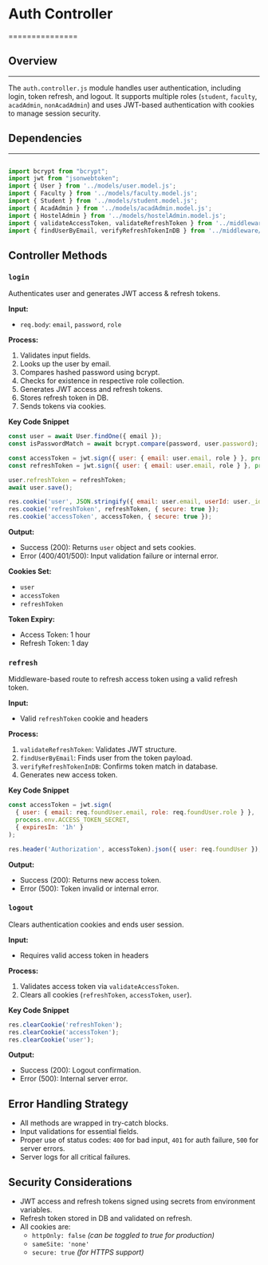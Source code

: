 # Auth Controller
===============

## Overview
--------

The `auth.controller.js` module handles user authentication, including login, token refresh, and logout. It supports multiple roles (`student`, `faculty`, `acadAdmin`, `nonAcadAdmin`) and uses JWT-based authentication with cookies to manage session security.

## Dependencies
------------

```javascript

import bcrypt from "bcrypt";
import jwt from "jsonwebtoken";
import { User } from '../models/user.model.js';
import { Faculty } from '../models/faculty.model.js';
import { Student } from '../models/student.model.js';
import { AcadAdmin } from '../models/acadAdmin.model.js';
import { HostelAdmin } from '../models/hostelAdmin.model.js';
import { validateAccessToken, validateRefreshToken } from '../middleware/auth.middleware.js';
import { findUserByEmail, verifyRefreshTokenInDB } from '../middleware/auth.middleware.js';`
```

## Controller Methods

### `login`
Authenticates user and generates JWT access & refresh tokens.

**Input:**
-   `req.body`: `email`, `password`, `role`

**Process:**
1.  Validates input fields.
2.  Looks up the user by email.
3.  Compares hashed password using bcrypt.
4.  Checks for existence in respective role collection.
5.  Generates JWT access and refresh tokens.
6.  Stores refresh token in DB.
7.  Sends tokens via cookies.

**Key Code Snippet**
```javascript
const user = await User.findOne({ email });
const isPasswordMatch = await bcrypt.compare(password, user.password);

const accessToken = jwt.sign({ user: { email: user.email, role } }, process.env.ACCESS_TOKEN_SECRET, { expiresIn: '1h' });
const refreshToken = jwt.sign({ user: { email: user.email, role } }, process.env.REFRESH_TOKEN_SECRET, { expiresIn: '1d' });

user.refreshToken = refreshToken;
await user.save();

res.cookie('user', JSON.stringify({ email: user.email, userId: user._id }), { secure: true });
res.cookie('refreshToken', refreshToken, { secure: true });
res.cookie('accessToken', accessToken, { secure: true });
```

**Output:**
-   Success (200): Returns `user` object and sets cookies.
-   Error (400/401/500): Input validation failure or internal error.

**Cookies Set:**
-   `user`
-   `accessToken`
-   `refreshToken`

**Token Expiry:**
-   Access Token: 1 hour
-   Refresh Token: 1 day

### `refresh`
Middleware-based route to refresh access token using a valid refresh token.

**Input:**
-   Valid `refreshToken` cookie and headers

**Process:**
1.  `validateRefreshToken`: Validates JWT structure.
2.  `findUserByEmail`: Finds user from the token payload.
3.  `verifyRefreshTokenInDB`: Confirms token match in database.
4.  Generates new access token.

**Key Code Snippet**
```javascript
const accessToken = jwt.sign(
  { user: { email: req.foundUser.email, role: req.foundUser.role } },
  process.env.ACCESS_TOKEN_SECRET,
  { expiresIn: '1h' }
);

res.header('Authorization', accessToken).json({ user: req.foundUser });

```

**Output:**
-   Success (200): Returns new access token.
-   Error (500): Token invalid or internal error.

### `logout`
Clears authentication cookies and ends user session.

**Input:**
-   Requires valid access token in headers

**Process:**
1.  Validates access token via `validateAccessToken`.
2.  Clears all cookies (`refreshToken`, `accessToken`, `user`).

**Key Code Snippet**
```javascript
res.clearCookie('refreshToken');
res.clearCookie('accessToken');
res.clearCookie('user');

```

**Output:**
-   Success (200): Logout confirmation.
-   Error (500): Internal server error.

## Error Handling Strategy

-   All methods are wrapped in try-catch blocks.
-   Input validations for essential fields.
-   Proper use of status codes: `400` for bad input, `401` for auth failure, `500` for server errors.
-   Server logs for all critical failures.

## Security Considerations

-   JWT access and refresh tokens signed using secrets from environment variables.
-   Refresh token stored in DB and validated on refresh.
-   All cookies are:
    -   `httpOnly: false` *(can be toggled to true for production)*
    -   `sameSite: 'none'`
    -   `secure: true` *(for HTTPS support)*